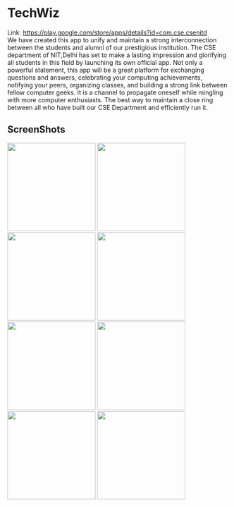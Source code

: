 # TechWiz
Link: https://play.google.com/store/apps/details?id=com.cse.csenitd</br>
We have created this app to unify and maintain a strong interconnection between the students and alumni of our prestigious institution. The CSE department of NIT,Delhi has set to make a lasting impression and glorifying all students in this field by launching its own official app. Not only a powerful statement, this app will be a great platform for exchanging questions and answers, celebrating your computing achievements, notifying your peers, organizing classes, and building a strong link between fellow computer geeks. It is a channel to propagate oneself while mingling with more computer enthusiasts. The best way to maintain a close ring between all who have built our CSE Department and efficiently run it.

## ScreenShots
<p align="left">
    <img src="https://lh3.googleusercontent.com/KIcNsdBmLs9_WdjYC7pF3rYrSCxEht83OqX_ZLBikNU8QhB1Z29CSXkmLhOUhr8k0eo=w720-h310-rw" width="200"\>
    <img src="https://lh3.googleusercontent.com/Wc0VMkscsiSk8rayG9LjZpYWy3TjusB-e0brpQLz_L0pl2BARFmYyjwB73co4w3TzJ5b=w1536-h679-rw" width="200"\>
    <img src="https://lh3.googleusercontent.com/XYJL2sNKcT8WYAmjsMMeqoh7XWx69tpOVW1Yj4GiVkp-8G2qjAqZ6tL102o2Pd0gD-I=w1536-h679-rw" width="200"\>
    <img src="https://lh3.googleusercontent.com/AqA-We4OOe-3EtJs6Q8tY9zH0ZSF6HOP2XJL3kzcE_HB2RPf4nhEvVqjb86BML32jkA=w1536-h679-rw" width="200"\>
    <img src="https://lh3.googleusercontent.com/3YW2NgkmJNwFTjZFTl8NUtJQytHFDHRDXc501YVM-n997kGtyYtSi14z0hDUlVPjZg=w1536-h679-rw" width="200"\>
    <img src="https://lh3.googleusercontent.com/OR52JoaMsJpZ6pqIliWDdPsEIoTX1DF9iWNOx6kWMSGJKrs8aPNjbss4rmxMLrG5GrU=w1536-h679-rw" width="200"\>
    <img src="https://lh3.googleusercontent.com/cdaQP4kWV7JQIRL5RlKGA-UxzVXF5Gh6ZMuL0RnV8BkpjhlD-zCHZvG8qHBSZZQpJPg=w1536-h679-rw" width="200"\>
    <img src="https://lh3.googleusercontent.com/w9DruyD2b7aHpuAZLmRCxlCGc6z-7SOoIePMIOvwQV1TsVYFudaB1jT28J5P8W_cKA=w1536-h679-rw" width="200"\>   
</p>
